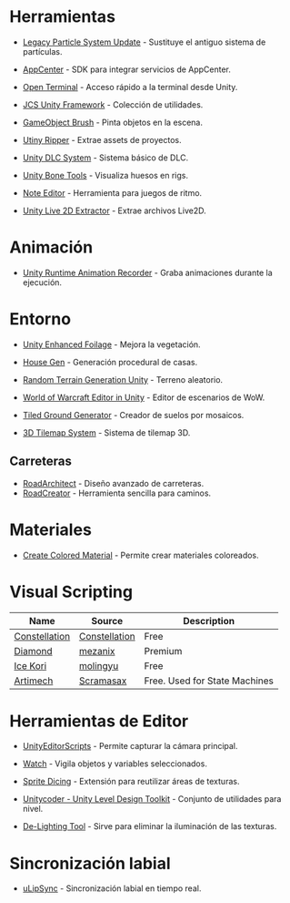 
# Herramientas

- [Legacy Particle System Update](https://github.com/zxsean/Legacy-Particle-System-Updater) - Sustituye el antiguo sistema de partículas.

- [AppCenter](https://github.com/microsoft/appcenter-sdk-unity) - SDK para integrar servicios de AppCenter.

- [Open Terminal](https://github.com/omid3098/OpenTerminal) - Acceso rápido a la terminal desde Unity.

- [JCS Unity Framework](https://github.com/jcs090218/JCSUnity_Framework) - Colección de utilidades.

- [GameObject Brush](https://github.com/Kellojo/GameObject-Brush) - Pinta objetos en la escena.

- [Utiny Ripper](https://github.com/mafaca/UtinyRipper) - Extrae assets de proyectos.

- [Unity DLC System](https://github.com/TheLazyLemur/Unity_DLC_System) - Sistema básico de DLC.

- [Unity Bone Tools](https://github.com/ecidevilin/UnityBoneTools) - Visualiza huesos en rigs.

- [Note Editor](https://github.com/setchi/NoteEditor) - Herramienta para juegos de ritmo.

- [Unity Live 2D Extractor](https://github.com/Perfare/UnityLive2DExtractor) - Extrae archivos Live2D.

# Animación

- [Unity Runtime Animation Recorder](https://github.com/newyellow/Unity-Runtime-Animation-Recorder) - Graba animaciones durante la ejecución.

# Entorno
- [Unity Enhanced Foilage](https://github.com/marmitaTH/unity-enhanced-foliage) - Mejora la vegetación.

- [House Gen](https://github.com/jkarbows/HouseGen) - Generación procedural de casas.

- [Random Terrain Generation Unity](https://github.com/WeH1D/RandomTerrainGenerationUnity) - Terreno aleatorio.

- [World of Warcraft Editor in Unity](https://github.com/CucFlavius/wowedit_unity) - Editor de escenarios de WoW.

- [Tiled Ground Generator](https://github.com/Maximetinu/Tiled-Ground-Generator) - Creador de suelos por mosaicos.

- [3D Tilemap System](https://github.com/7StarsGames/3D-Tilemap-System) - Sistema de tilemap 3D.

## Carreteras
- [RoadArchitect](https://github.com/MicroGSD/RoadArchitect) - Diseño avanzado de carreteras.
- [RoadCreator](https://github.com/MCrafterzz/roadcreator) - Herramienta sencilla para caminos.

# Materiales

- [Create Colored Material](https://github.com/Endarren/Create_Color_Material) - Permite crear materiales coloreados.

# Visual Scripting
| Name | Source | Description | 
| --- | --- | --- |
|[Constellation](https://github.com/ConstellationLanguage/Constellation)|[Constellation](https://github.com/ConstellationLanguage)| Free
|[Diamond](https://assetstore.unity.com/packages/tools/visual-scripting/diamond-visual-scripting-92738)|[mezanix](https://assetstore.unity.com/publishers/18162)| Premium
|[Ice Kori](https://github.com/molingyu/IceKori)|[molingyu](https://github.com/molingyu)|Free
|[Artimech](https://github.com/Scramasax/Artimech)|[Scramasax](https://github.com/Scramasax/)|Free.  Used for State Machines|

# Herramientas de Editor

- [UnityEditorScripts](https://github.com/korintic/UnityEditorScripts) - Permite capturar la cámara principal.

- [Watch](https://github.com/wowbroforce/Watch) - Vigila objetos y variables seleccionados.

- [Sprite Dicing](https://github.com/Elringus/SpriteDicing) - Extensión para reutilizar áreas de texturas.

- [Unitycoder - Unity Level Design Toolkit](https://github.com/unitycoder/UnityLevelDesignToolkit) - Conjunto de utilidades para nivel.

- [De-Lighting Tool](https://github.com/Unity-Technologies/DeLightingTool) - Sirve para eliminar la iluminación de las texturas.


# Sincronización labial

- [uLipSync](https://github.com/hecomi/uLipSync) - Sincronización labial en tiempo real.
